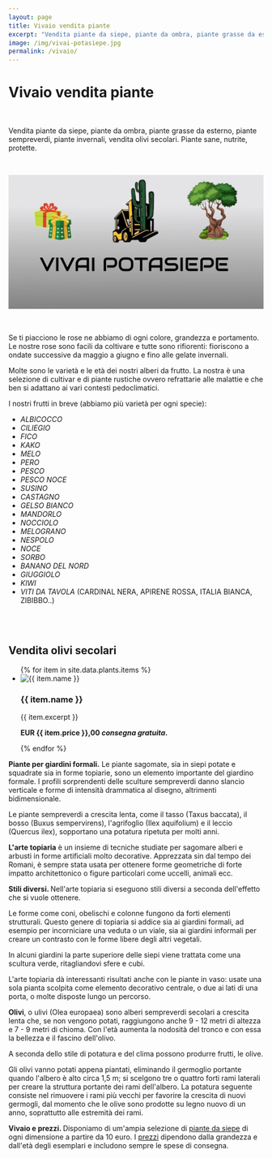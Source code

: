 ```yaml
---
layout: page
title: Vivaio vendita piante
excerpt: "Vendita piante da siepe, piante da ombra, piante grasse da esterno, piante sempreverdi, piante invernali, vendita olivi secolari. Piante sane, nutrite, protette"
image: /img/vivai-potasiepe.jpg
permalink: /vivaio/
---
```

# Vivaio vendita piante

<br/>

Vendita piante da siepe, piante da ombra, piante grasse da esterno, piante sempreverdi, piante invernali, vendita olivi secolari. Piante sane, nutrite, protette.

<br/>

![vendita piante online](/img/vivai-potasiepe.jpg "vendita piante online")

<br/>

Se ti piacciono le rose ne abbiamo di ogni colore, grandezza e portamento. Le nostre rose sono facili da coltivare e tutte sono rifiorenti: fioriscono a ondate successive da maggio a giugno e fino alle gelate invernali.

Molte sono le varietà e le età dei nostri alberi da frutto. La nostra è una selezione di cultivar e di piante rustiche ovvero refrattarie alle malattie e che ben si adattano ai vari contesti pedoclimatici.

I nostri frutti in breve (abbiamo più varietà per ogni specie):

- *ALBICOCCO*
- *CILIEGIO*
- *FICO*
- *KAKO*
- *MELO*
- *PERO*
- *PESCO*
- *PESCO NOCE*
- *SUSINO*
- *CASTAGNO*
- *GELSO BIANCO*
- *MANDORLO*
- *NOCCIOLO*
- *MELOGRANO*
- *NESPOLO*
- *NOCE*
- *SORBO*
- *BANANO DEL NORD*
- *GIUGGIOLO*
- *KIWI*
- *VITI DA TAVOLA* (CARDINAL NERA, APIRENE ROSSA, ITALIA BIANCA, ZIBIBBO..)

<br/><br/>

<h2 class="text-center">Vendita olivi secolari</h2>

<div class="list-collection">
<ul>
{% for item in site.data.plants.items %}
<li>
    <img src="{% include relative-src.html src=item.image %}" alt="{{ item.name }}">
    <div>
    <h3>{{ item.name }}</h3>
    <p>{{ item.excerpt }}</p>
    <p><strong>EUR {{ item.price }},00 <em>consegna gratuita</em>.</strong></p>
    </div>
</li>
{% endfor %}
</ul>
</div>

<div>
<p>
<strong>Piante per giardini formali.</strong> Le piante sagomate, sia in siepi potate e squadrate sia in forme topiarie, sono un elemento importante del giardino formale. I profili sorprendenti delle sculture sempreverdi danno slancio verticale e forme di intensità drammatica al disegno, altrimenti bidimensionale.

Le piante sempreverdi a crescita lenta, come il tasso (Taxus baccata), il bosso
(Buxus sempervirens), l'agrifoglio (Ilex aquifolium) e il leccio (Quercus ilex), sopportano una potatura ripetuta per molti anni.
</p>

<p>
<strong>L'arte topiaria</strong> è un insieme di tecniche studiate per sagomare
alberi e arbusti in forme artificiali molto decorative. Apprezzata sin dal tempo dei Romani, è sempre stata usata per ottenere forme geometriche di forte
impatto architettonico o figure particolari come uccelli, animali ecc.
</p>

<p>
<strong>Stili diversi. </strong> Nell'arte topiaria  si eseguono stili diversi a seconda dell'effetto che si vuole ottenere.

Le forme come coni, obelischi e colonne fungono da forti elementi strutturali. Questo genere di topiaria si addice sia ai giardini formali, ad esempio per incorniciare una veduta o un viale, sia ai giardini informali per creare un contrasto con le forme libere degli altri vegetali.

In alcuni giardini la parte superiore delle siepi viene trattata come una scultura verde, ritagliandovi sfere e cubi.

L'arte topiaria dà interessanti risultati anche con le piante in vaso: usate una sola pianta scolpita come elemento decorativo centrale, o due ai lati di una porta, o molte disposte lungo un percorso.
</p>

<p>
<strong>Olivi</strong>, o ulivi (Olea europaea) sono alberi sempreverdi secolari a crescita lenta che, se non vengono potati, raggiungono anche 9 - 12 metri di altezza e 7 - 9 metri di chioma. Con l'età aumenta la nodosità del tronco e con essa la bellezza e il fascino dell'olivo.

A seconda dello stile di potatura e del clima possono produrre frutti, le olive.

Gli olivi vanno potati appena piantati, eliminando il germoglio portante quando l'albero è alto circa 1,5 m; si scelgono tre o quattro forti rami laterali per creare la struttura portante dei rami dell'albero. La potatura seguente consiste nel rimuovere i rami più vecchi per favorire la crescita di nuovi germogli, dal momento che le olive sono prodotte su legno nuovo di un anno, soprattutto alle estremità dei rami.
</p>

<p>
<strong>Vivaio e prezzi. </strong> Disponiamo di um'ampia selezione di <a title="piante da siepe" href="/consigli-di-giardinaggio/siepe-quale-scegliere"> piante da siepe</a> di ogni dimensione a partire da 10 euro. I <a href="/prezzi/" title="Scopri i prezzi di giardiniere Potasiepe">prezzi</a> dipendono dalla grandezza e dall'età degli esemplari e includono sempre le spese di consegna.
</p>

</div>
